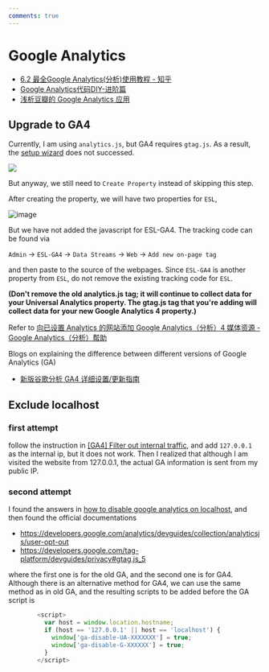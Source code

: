 ```yaml
---
comments: true
---
```


# Google Analytics

- [6.2 最全Google Analytics(分析)使用教程 - 知乎](https://zhuanlan.zhihu.com/p/134682010)
- [Google Analytics代码DIY-进阶篇](http://www.chinawebanalytics.cn/google-analytics%E4%BB%A3%E7%A0%81diy-%E8%BF%9B%E9%98%B6%E7%AF%87/)
- [浅析豆瓣的 Google Analytics 应用](http://blog.wpjam.com/2009/06/30/google-analytics-in-douban/)

## Upgrade to GA4

Currently, I am using `analytics.js`, but GA4 requires `gtag.js`. As a result, the [setup wizard](https://support.google.com/analytics/answer/9744165#zippy=%2Cadd-your-tag-directly-to-your-web-pages) does not successed.

![](https://user-images.githubusercontent.com/13688320/130027103-7ad54be7-2e57-4137-9d47-73dbe3119fd0.png)

But anyway, we still need to `Create Property` instead of skipping this step.

After creating the property, we will have two properties for `ESL`, 

![image](https://user-images.githubusercontent.com/13688320/130027600-0c73aa2c-4d2c-40e8-8b22-36ef5e34ace4.png)

But we have not added the javascript for ESL-GA4. The tracking code can be found via

`Admin` -> `ESL-GA4` -> `Data Streams` -> `Web` -> `Add new on-page tag` 

and then paste to the source of the webpages. Since `ESL-GA4` is another property from `ESL`, do not remove the existing tracking code for `ESL`.

**(Don't remove the old analytics.js tag; it will continue to collect data for your Universal Analytics property. The gtag.js tag that you're adding will collect data for your new Google Analytics 4 property.)**

Refer to [向已设置 Analytics 的网站添加 Google Analytics（分析）4 媒体资源 - Google Analytics（分析）帮助](https://support.google.com/analytics/answer/9744165)

Blogs on explaining the difference between different versions of Google Analytics (GA)

- [新版谷歌分析 GA4 详细设置/更新指南](https://zhuanlan.zhihu.com/p/369419998)

## Exclude localhost

### first attempt

follow the instruction in [[GA4] Filter out internal traffic](https://support.google.com/analytics/answer/10104470?hl=en#zippy=%2Cusing-cidr-notation), and add `127.0.0.1` as the internal ip, but it does not work. Then I realized that although I am visited the website from 127.0.0.1, the actual GA information is sent from my public IP.

### second attempt

I found the answers in [how to disable google analytics on localhost](https://stackoverflow.com/questions/40297763/how-to-disable-google-analytics-on-localhost), and then found the official documentations

- <https://developers.google.com/analytics/devguides/collection/analyticsjs/user-opt-out>
- <https://developers.google.com/tag-platform/devguides/privacy#gtag.js_5>

where the first one is for the old GA, and the second one is for GA4. Although there is an alternative method for GA4, we can use the same method as in old GA, and the resulting scripts to be added before the GA script is

```js
        <script>
          var host = window.location.hostname;
          if (host == '127.0.0.1' || host == 'localhost') {
            window['ga-disable-UA-XXXXXXX'] = true;
            window['ga-disable-G-XXXXXX'] = true;
          }
        </script>
```
